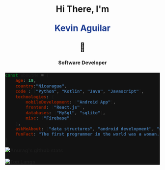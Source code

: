 <h1 align="center"> Hi There, I'm <p style="color:#1a3a91;">Kevin Aguilar</p>👋</h1>

<h3 align="center">Software Developer <br></h3>

<h3 style="background-color:#121212;">

```javascript
const aboutMe = {
    age: 19,
    country:"Nicaragua",
    code : ["Python", "Kotlin", "Java", "Javascript"],
    technologies: {
        mobileDevelopment: ["Android App"],
        frontend: ["React.js"],
        databases: ["MySql", "sqlite"],
        misc: ["Firebase"]
    },
    askMeAbout: ["data structures", "android development", "music", "astronomy"],
    funFact: "The first programmer in the world was a woman."
}

```

![Anurag's github stats](https://github-readme-stats.vercel.app/api?username=aguilarkevin&show_icons=true&theme=dark)

![Top Langs](https://github-readme-stats.vercel.app/api/top-langs/?username=aguilarkevin&show_icons=true&theme=dark&langs_count=8)
</h3>
